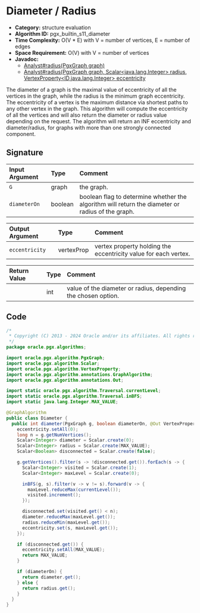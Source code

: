 # Diameter / Radius

- **Category:** structure evaluation
- **Algorithm ID:** pgx_builtin_s11_diameter
- **Time Complexity:** O(V * E) with V = number of vertices, E = number of edges
- **Space Requirement:** O(V) with V = number of vertices
- **Javadoc:**
  - [Analyst#radius(PgxGraph graph)](https://docs.oracle.com/en/database/oracle/property-graph/24.3/spgjv/oracle/pgx/api/Analyst.html#radius-oracle.pgx.api.PgxGraph-)
  - [Analyst#radius(PgxGraph graph, Scalar<java.lang.Integer> radius, VertexProperty<ID,java.lang.Integer> eccentricity](https://docs.oracle.com/en/database/oracle/property-graph/24.3/spgjv/oracle/pgx/api/Analyst.html#radius-oracle.pgx.api.PgxGraph-oracle.pgx.api.Scalar-oracle.pgx.api.VertexProperty-)

The diameter of a graph is the maximal value of eccentricity of all the vertices in the graph, while the radius is the minimum graph eccentricity. The eccentricity of a vertex is the maximum distance via shortest paths to any other vertex in the graph. This algorithm will compute the eccentricity of all the vertices and will also return the diameter or radius value depending on the request. The algorithm will return an INF eccentricity and diameter/radius, for graphs with more than one strongly connected component.

## Signature

| Input Argument | Type | Comment |
| :--- | :--- | :--- |
| `G` | graph | the graph. |
| `diameterOn` | boolean | boolean flag to determine whether the algorithm will return the diameter or radius of the graph. |

| Output Argument | Type | Comment |
| :--- | :--- | :--- |
| `eccentricity` | vertexProp<int> | vertex property holding the eccentricity value for each vertex. |

| Return Value | Type | Comment |
| :--- | :--- | :--- |
| | int | value of the diameter or radius, depending the chosen option. |

## Code

```java
/*
 * Copyright (C) 2013 - 2024 Oracle and/or its affiliates. All rights reserved.
 */
package oracle.pgx.algorithms;

import oracle.pgx.algorithm.PgxGraph;
import oracle.pgx.algorithm.Scalar;
import oracle.pgx.algorithm.VertexProperty;
import oracle.pgx.algorithm.annotations.GraphAlgorithm;
import oracle.pgx.algorithm.annotations.Out;

import static oracle.pgx.algorithm.Traversal.currentLevel;
import static oracle.pgx.algorithm.Traversal.inBFS;
import static java.lang.Integer.MAX_VALUE;

@GraphAlgorithm
public class Diameter {
  public int diameter(PgxGraph g, boolean diameterOn, @Out VertexProperty<Integer> eccentricity) {
    eccentricity.setAll(0);
    long n = g.getNumVertices();
    Scalar<Integer> diameter = Scalar.create(0);
    Scalar<Integer> radius = Scalar.create(MAX_VALUE);
    Scalar<Boolean> disconnected = Scalar.create(false);

    g.getVertices().filter(s -> !disconnected.get()).forEach(s -> {
      Scalar<Integer> visited = Scalar.create(1);
      Scalar<Integer> maxLevel = Scalar.create(0);

      inBFS(g, s).filter(v -> v != s).forward(v -> {
        maxLevel.reduceMax(currentLevel());
        visited.increment();
      });

      disconnected.set(visited.get() < n);
      diameter.reduceMax(maxLevel.get());
      radius.reduceMin(maxLevel.get());
      eccentricity.set(s, maxLevel.get());
    });

    if (disconnected.get()) {
      eccentricity.setAll(MAX_VALUE);
      return MAX_VALUE;
    }

    if (diameterOn) {
      return diameter.get();
    } else {
      return radius.get();
    }
  }
}
```

